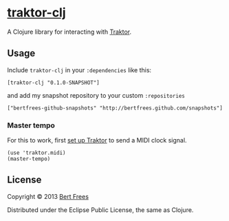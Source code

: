 [traktor-clj][]
===============
A Clojure library for interacting with [Traktor][].

Usage
-----
Include `traktor-clj` in your `:dependencies` like this:

    [traktor-clj "0.1.0-SNAPSHOT"]

and add my snapshot repository to your custom `:repositories`

    ["bertfrees-github-snapshots" "http://bertfrees.github.com/snapshots"]

### Master tempo
For this to work, first [set up Traktor](http://www.native-instruments.com/knowledge/questions/817/How+to+send+a+MIDI+clock+sync+signal+from+TRAKTOR%3F) to send a MIDI clock signal.

    (use 'traktor.midi)
    (master-tempo)

License
-------
Copyright © 2013 [Bert Frees][bert]

Distributed under the Eclipse Public License, the same as Clojure.

[traktor-clj]: http://github.com/traktor-clj
[traktor]: http://www.native-instruments.com/en/traktor/
[bert]: http://github.com/bertfrees